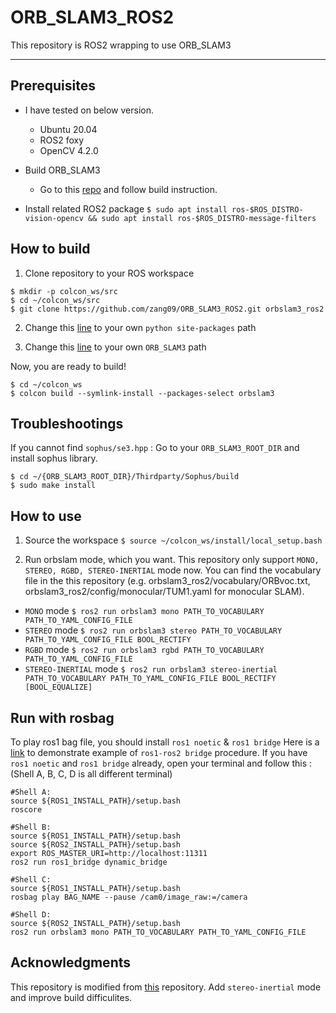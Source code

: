 # ORB_SLAM3_ROS2
This repository is ROS2 wrapping to use ORB_SLAM3

---

## Prerequisites
- I have tested on below version.
  - Ubuntu 20.04
  - ROS2 foxy
  - OpenCV 4.2.0

- Build ORB_SLAM3
  - Go to this [repo](https://github.com/zang09/ORB-SLAM3-STEREO-FIXED) and follow build instruction.

- Install related ROS2 package
`$ sudo apt install ros-$ROS_DISTRO-vision-opencv && sudo apt install ros-$ROS_DISTRO-message-filters`

## How to build
1. Clone repository to your ROS workspace
```
$ mkdir -p colcon_ws/src
$ cd ~/colcon_ws/src
$ git clone https://github.com/zang09/ORB_SLAM3_ROS2.git orbslam3_ros2
```

2. Change this [line](https://github.com/zang09/ORB_SLAM3_ROS2/blob/ee82428ed627922058b93fea1d647725c813584e/CMakeLists.txt#L5) to your own `python site-packages` path

3. Change this [line](https://github.com/zang09/ORB_SLAM3_ROS2/blob/ee82428ed627922058b93fea1d647725c813584e/CMakeModules/FindORB_SLAM3.cmake#L8) to your own `ORB_SLAM3` path

Now, you are ready to build!
```
$ cd ~/colcon_ws
$ colcon build --symlink-install --packages-select orbslam3
```

## Troubleshootings
If you cannot find `sophus/se3.hpp` :
Go to your `ORB_SLAM3_ROOT_DIR` and install sophus library.
```
$ cd ~/{ORB_SLAM3_ROOT_DIR}/Thirdparty/Sophus/build
$ sudo make install
```

## How to use
1. Source the workspace
`$ source ~/colcon_ws/install/local_setup.bash`

2. Run orbslam mode, which you want.
This repository only support `MONO, STEREO, RGBD, STEREO-INERTIAL` mode now.
You can find the vocabulary file in the this repository (e.g. orbslam3_ros2/vocabulary/ORBvoc.txt, orbslam3_ros2/config/monocular/TUM1.yaml for monocular SLAM).
  - `MONO` mode
`$ ros2 run orbslam3 mono PATH_TO_VOCABULARY PATH_TO_YAML_CONFIG_FILE`
  - `STEREO` mode
`$ ros2 run orbslam3 stereo PATH_TO_VOCABULARY PATH_TO_YAML_CONFIG_FILE BOOL_RECTIFY`
  - `RGBD` mode
`$ ros2 run orbslam3 rgbd PATH_TO_VOCABULARY PATH_TO_YAML_CONFIG_FILE`
  - `STEREO-INERTIAL` mode
`$ ros2 run orbslam3 stereo-inertial PATH_TO_VOCABULARY PATH_TO_YAML_CONFIG_FILE BOOL_RECTIFY [BOOL_EQUALIZE]`

## Run with rosbag
To play ros1 bag file, you should install `ros1 noetic` & `ros1 bridge`
Here is a [link](https://www.theconstructsim.com/ros2-qa-217-how-to-mix-ros1-and-ros2-packages/) to demonstrate example of `ros1-ros2 bridge` procedure.
If you have `ros1 noetic` and `ros1 bridge` already, open your terminal and follow this :
(Shell A, B, C, D is all different terminal)
```
#Shell A:
source ${ROS1_INSTALL_PATH}/setup.bash
roscore

#Shell B:
source ${ROS1_INSTALL_PATH}/setup.bash
source ${ROS2_INSTALL_PATH}/setup.bash
export ROS_MASTER_URI=http://localhost:11311
ros2 run ros1_bridge dynamic_bridge

#Shell C:
source ${ROS1_INSTALL_PATH}/setup.bash
rosbag play BAG_NAME --pause /cam0/image_raw:=/camera

#Shell D:
source ${ROS2_INSTALL_PATH}/setup.bash
ros2 run orbslam3 mono PATH_TO_VOCABULARY PATH_TO_YAML_CONFIG_FILE
```

## Acknowledgments
This repository is modified from [this](https://github.com/curryc/ros2_orbslam3) repository.
Add `stereo-inertial` mode and improve build difficulites.
